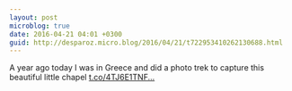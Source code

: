 ```yaml
---
layout: post
microblog: true
date: 2016-04-21 04:01 +0300
guid: http://desparoz.micro.blog/2016/04/21/t722953410262130688.html
---
```

A year ago today I was in Greece and did a photo trek to capture this beautiful little chapel [t.co/4TJ6E1TNF...](https://t.co/4TJ6E1TNF1)
